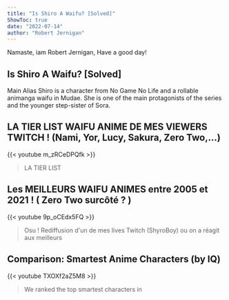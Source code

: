 ```yaml
---
title: "Is Shiro A Waifu? [Solved]"
ShowToc: true 
date: "2022-07-14"
author: "Robert Jernigan" 
---
```


Namaste, iam Robert Jernigan, Have a good day!
## Is Shiro A Waifu? [Solved]
Main Alias Shiro is a character from No Game No Life and a rollable animanga waifu in Mudae. She is one of the main protagonists of the series and the younger step-sister of Sora.

## LA TIER LIST WAIFU ANIME DE MES VIEWERS TWITCH ! (Nami, Yor, Lucy, Sakura, Zero Two,...)
{{< youtube m_zRCeDPQfk >}}
>LA TIER LIST 

## Les MEILLEURS WAIFU ANIMES entre 2005 et 2021 ! ( Zero Two surcôté ? )
{{< youtube 9p_oCEdx5FQ >}}
>Osu ! Rediffusion d'un de mes lives Twitch (ShyroBoy) ou on a réagit aux meilleurs 

## Comparison: Smartest Anime Characters (by IQ)
{{< youtube TXOXf2aZ5M8 >}}
>We ranked the top smartest characters in 

